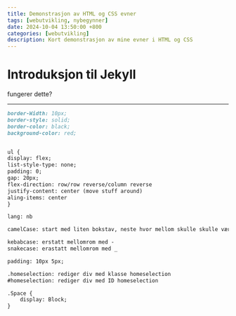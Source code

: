 ```yaml
---
title: Demonstrasjon av HTML og CSS evner
tags: [webutvikling, nybegynner]
date: 2024-10-04 13:50:00 +800
categories: [webutvikling]
description: Kort demonstrasjon av mine evner i HTML og CSS
---
```


# Introduksjon til Jekyll

<!DOCTYPE html>
<html lang="en">
<head>
    <meta charset="UTF-8">
    <meta name="viewport" content="width=device-width, initial-scale=1.0">
    <title>Document</title>
</head>
<body>
  <p>fungerer dette?</p>
    
</body>
</html>

---


```markdown
border-Width: 10px;
border-style: solid;
border-color: black;
background-color: red;


ul {
display: flex;
list-style-type: none;
padding: 0;
gap: 20px;
flex-direction: row/row reverse/column reverse
justify-content: center (move stuff around)
aling-items: center
}

lang: nb

camelCase: start med liten bokstav, neste hvor mellom skulle skulle vært, begynner med stor bokstav

kebabcase: erstatt mellomrom med -
snakecase: erastatt mellomrom med _

padding: 10px 5px;

.homeselection: rediger div med klasse homeselection
#homeselection: rediger div med ID homeselection

.Space {
	display: Block;
}

```
